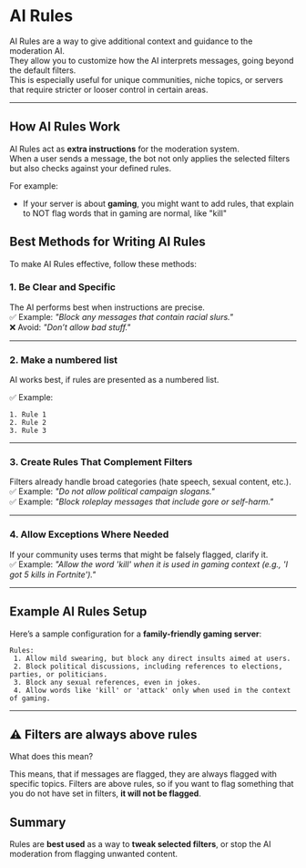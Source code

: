 # AI Rules

AI Rules are a way to give additional context and guidance to the moderation AI.  
They allow you to customize how the AI interprets messages, going beyond the default filters.  
This is especially useful for unique communities, niche topics, or servers that require stricter or looser control in certain areas.

---

## How AI Rules Work

AI Rules act as **extra instructions** for the moderation system.  
When a user sends a message, the bot not only applies the selected filters but also checks against your defined rules.  

For example:  
- If your server is about **gaming**, you might want to add rules, that explain to NOT flag words that in gaming are normal, like "kill"


## Best Methods for Writing AI Rules

To make AI Rules effective, follow these methods:

### 1. **Be Clear and Specific**
The AI performs best when instructions are precise.  
✅ Example: *"Block any messages that contain racial slurs."*  
❌ Avoid: *"Don’t allow bad stuff."*  

---

### 2. **Make a numbered list**
AI works best, if rules are presented as a numbered list. 

✅ Example: 
```
1. Rule 1
2. Rule 2
3. Rule 3
```

---

### 3. **Create Rules That Complement Filters**
Filters already handle broad categories (hate speech, sexual content, etc.).  
✅ Example: *"Do not allow political campaign slogans."*  
✅ Example: *"Block roleplay messages that include gore or self-harm."*  

---

### 4. **Allow Exceptions Where Needed**
If your community uses terms that might be falsely flagged, clarify it.  
✅ Example: *"Allow the word 'kill' when it is used in gaming context (e.g., 'I got 5 kills in Fortnite')."*  

---

## Example AI Rules Setup

Here’s a sample configuration for a **family-friendly gaming server**:
```
Rules:
 1. Allow mild swearing, but block any direct insults aimed at users.
 2. Block political discussions, including references to elections, parties, or politicians.
 3. Block any sexual references, even in jokes.
 4. Allow words like 'kill' or 'attack' only when used in the context of gaming.
```

---


## ⚠️ Filters are always above rules
What does this mean?

This means, that if messages are flagged, they are always flagged with specific topics.
Filters are above rules, so if you want to flag something that you do not have set in filters, **it will not be flagged**.


## Summary
Rules are **best used** as a way to **tweak selected filters**, or stop the AI moderation from flagging unwanted content.